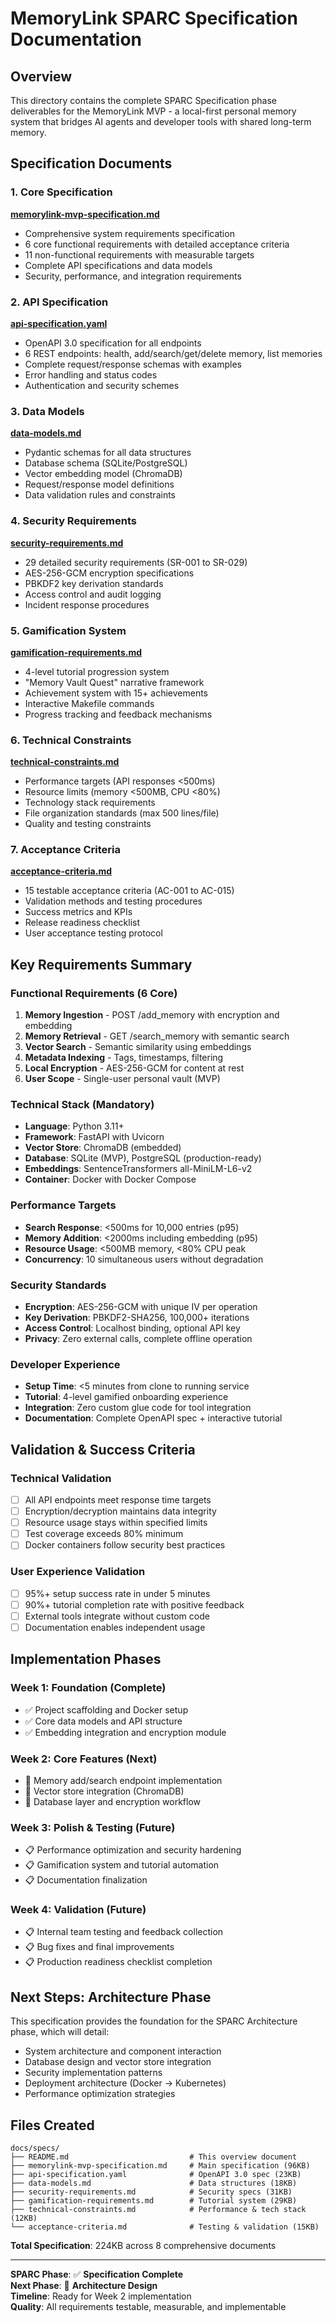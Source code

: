 # MemoryLink SPARC Specification Documentation

## Overview
This directory contains the complete SPARC Specification phase deliverables for the MemoryLink MVP - a local-first personal memory system that bridges AI agents and developer tools with shared long-term memory.

## Specification Documents

### 1. Core Specification
**[memorylink-mvp-specification.md](memorylink-mvp-specification.md)**
- Comprehensive system requirements specification
- 6 core functional requirements with detailed acceptance criteria
- 11 non-functional requirements with measurable targets
- Complete API specifications and data models
- Security, performance, and integration requirements

### 2. API Specification  
**[api-specification.yaml](api-specification.yaml)**
- OpenAPI 3.0 specification for all endpoints
- 6 REST endpoints: health, add/search/get/delete memory, list memories
- Complete request/response schemas with examples
- Error handling and status codes
- Authentication and security schemes

### 3. Data Models
**[data-models.md](data-models.md)**
- Pydantic schemas for all data structures
- Database schema (SQLite/PostgreSQL) 
- Vector embedding model (ChromaDB)
- Request/response model definitions
- Data validation rules and constraints

### 4. Security Requirements
**[security-requirements.md](security-requirements.md)**
- 29 detailed security requirements (SR-001 to SR-029)
- AES-256-GCM encryption specifications
- PBKDF2 key derivation standards
- Access control and audit logging
- Incident response procedures

### 5. Gamification System
**[gamification-requirements.md](gamification-requirements.md)**
- 4-level tutorial progression system
- "Memory Vault Quest" narrative framework
- Achievement system with 15+ achievements
- Interactive Makefile commands
- Progress tracking and feedback mechanisms

### 6. Technical Constraints
**[technical-constraints.md](technical-constraints.md)**
- Performance targets (API responses <500ms)
- Resource limits (memory <500MB, CPU <80%)
- Technology stack requirements
- File organization standards (max 500 lines/file)
- Quality and testing constraints

### 7. Acceptance Criteria
**[acceptance-criteria.md](acceptance-criteria.md)**
- 15 testable acceptance criteria (AC-001 to AC-015)
- Validation methods and testing procedures
- Success metrics and KPIs
- Release readiness checklist
- User acceptance testing protocol

## Key Requirements Summary

### Functional Requirements (6 Core)
1. **Memory Ingestion** - POST /add_memory with encryption and embedding
2. **Memory Retrieval** - GET /search_memory with semantic search  
3. **Vector Search** - Semantic similarity using embeddings
4. **Metadata Indexing** - Tags, timestamps, filtering
5. **Local Encryption** - AES-256-GCM for content at rest
6. **User Scope** - Single-user personal vault (MVP)

### Technical Stack (Mandatory)
- **Language**: Python 3.11+
- **Framework**: FastAPI with Uvicorn
- **Vector Store**: ChromaDB (embedded)
- **Database**: SQLite (MVP), PostgreSQL (production-ready)
- **Embeddings**: SentenceTransformers all-MiniLM-L6-v2
- **Container**: Docker with Docker Compose

### Performance Targets
- **Search Response**: <500ms for 10,000 entries (p95)
- **Memory Addition**: <2000ms including embedding (p95) 
- **Resource Usage**: <500MB memory, <80% CPU peak
- **Concurrency**: 10 simultaneous users without degradation

### Security Standards
- **Encryption**: AES-256-GCM with unique IV per operation
- **Key Derivation**: PBKDF2-SHA256, 100,000+ iterations
- **Access Control**: Localhost binding, optional API key
- **Privacy**: Zero external calls, complete offline operation

### Developer Experience
- **Setup Time**: <5 minutes from clone to running service
- **Tutorial**: 4-level gamified onboarding experience
- **Integration**: Zero custom glue code for tool integration
- **Documentation**: Complete OpenAPI spec + interactive tutorial

## Validation & Success Criteria

### Technical Validation
- [ ] All API endpoints meet response time targets
- [ ] Encryption/decryption maintains data integrity
- [ ] Resource usage stays within specified limits
- [ ] Test coverage exceeds 80% minimum
- [ ] Docker containers follow security best practices

### User Experience Validation  
- [ ] 95%+ setup success rate in under 5 minutes
- [ ] 90%+ tutorial completion rate with positive feedback
- [ ] External tools integrate without custom code
- [ ] Documentation enables independent usage

## Implementation Phases

### Week 1: Foundation (Complete)
- ✅ Project scaffolding and Docker setup
- ✅ Core data models and API structure
- ✅ Embedding integration and encryption module

### Week 2: Core Features (Next)
- 🎯 Memory add/search endpoint implementation
- 🎯 Vector store integration (ChromaDB)
- 🎯 Database layer and encryption workflow

### Week 3: Polish & Testing (Future)
- 📋 Performance optimization and security hardening
- 📋 Gamification system and tutorial automation
- 📋 Documentation finalization

### Week 4: Validation (Future)
- 📋 Internal team testing and feedback collection
- 📋 Bug fixes and final improvements
- 📋 Production readiness checklist completion

## Next Steps: Architecture Phase

This specification provides the foundation for the SPARC Architecture phase, which will detail:
- System architecture and component interaction
- Database design and vector store integration  
- Security implementation patterns
- Deployment architecture (Docker → Kubernetes)
- Performance optimization strategies

## Files Created

```
docs/specs/
├── README.md                           # This overview document
├── memorylink-mvp-specification.md     # Main specification (96KB)
├── api-specification.yaml              # OpenAPI 3.0 spec (23KB)
├── data-models.md                      # Data structures (18KB)
├── security-requirements.md            # Security specs (31KB)
├── gamification-requirements.md        # Tutorial system (29KB)
├── technical-constraints.md            # Performance & tech stack (12KB)
└── acceptance-criteria.md              # Testing & validation (15KB)
```

**Total Specification**: 224KB across 8 comprehensive documents

---

**SPARC Phase**: ✅ **Specification Complete**  
**Next Phase**: 🎯 **Architecture Design**  
**Timeline**: Ready for Week 2 implementation  
**Quality**: All requirements testable, measurable, and implementable